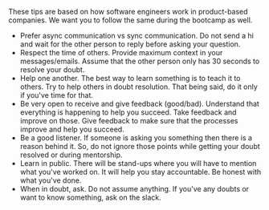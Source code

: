 These tips are based on how software engineers work in product-based companies. We want you to follow the same during the bootcamp as well. 
- Prefer async communication vs sync communication. Do not send a hi and wait for the other person to reply before asking your question.
- Respect the time of others. Provide maximum context in your messages/emails. Assume that the other person only has 30 seconds to resolve your doubt.
- Help one another. The best way to learn something is to teach it to others. Try to help others in doubt resolution. That being said, do it only if you've time for that.
- Be very open to receive and give feedback (good/bad). Understand that everything is happening to help you succeed. Take feedback and improve on those. Give feedback to make sure that the processes improve and help you succeed.
- Be a good listener. If someone is asking you something then there is a reason behind it. So, do not ignore those points while getting your doubt resolved or during mentorship. 
- Learn in public. There will be stand-ups where you will have to mention what you've worked on. It will help you stay accountable. Be honest with what you've done. 
- When in doubt, ask. Do not assume anything. If you've any doubts or want to know something, ask on the slack. 
